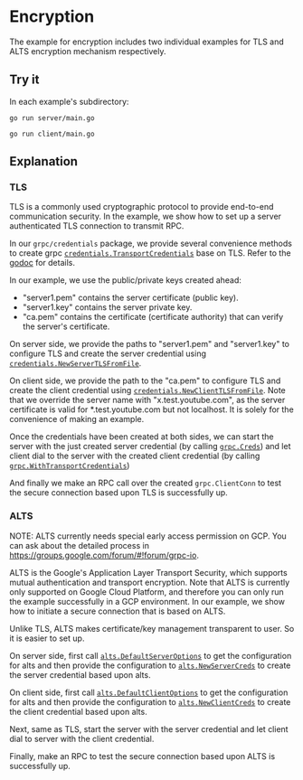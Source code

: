 # Encryption

The example for encryption includes two individual examples for TLS and ALTS
encryption mechanism respectively.

## Try it

In each example's subdirectory:

```
go run server/main.go
```

```
go run client/main.go
```

## Explanation

### TLS

TLS is a commonly used cryptographic protocol to provide end-to-end
communication security. In the example, we show how to set up a server
authenticated TLS connection to transmit RPC.

In our `grpc/credentials` package, we provide several convenience methods to
create grpc
[`credentials.TransportCredentials`](https://godoc.org/github.com/Palen/grpc-go/credentials#TransportCredentials)
base on TLS. Refer to the
[godoc](https://godoc.org/github.com/Palen/grpc-go/credentials) for details.

In our example, we use the public/private keys created ahead: 
* "server1.pem" contains the server certificate (public key). 
* "server1.key" contains the server private key. 
* "ca.pem" contains the certificate (certificate authority)
that can verify the server's certificate.

On server side, we provide the paths to "server1.pem" and "server1.key" to
configure TLS and create the server credential using
[`credentials.NewServerTLSFromFile`](https://godoc.org/github.com/Palen/grpc-go/credentials#NewServerTLSFromFile).

On client side, we provide the path to the "ca.pem" to configure TLS and create
the client credential using
[`credentials.NewClientTLSFromFile`](https://godoc.org/github.com/Palen/grpc-go/credentials#NewClientTLSFromFile).
Note that we override the server name with "x.test.youtube.com", as the server
certificate is valid for *.test.youtube.com but not localhost. It is solely for
the convenience of making an example.

Once the credentials have been created at both sides, we can start the server
with the just created server credential (by calling
[`grpc.Creds`](https://godoc.org/github.com/Palen/grpc-go#Creds)) and let client dial
to the server with the created client credential (by calling
[`grpc.WithTransportCredentials`](https://godoc.org/github.com/Palen/grpc-go#WithTransportCredentials))

And finally we make an RPC call over the created `grpc.ClientConn` to test the secure
connection based upon TLS is successfully up.

### ALTS
NOTE: ALTS currently needs special early access permission on GCP. You can ask 
about the detailed process in https://groups.google.com/forum/#!forum/grpc-io.

ALTS is the Google's Application Layer Transport Security, which supports mutual
authentication and transport encryption. Note that ALTS is currently only
supported on Google Cloud Platform, and therefore you can only run the example
successfully in a GCP environment. In our example, we show how to initiate a
secure connection that is based on ALTS.

Unlike TLS, ALTS makes certificate/key management transparent to user. So it is
easier to set up.

On server side, first call
[`alts.DefaultServerOptions`](https://godoc.org/github.com/Palen/grpc-go/credentials/alts#DefaultServerOptions)
to get the configuration for alts and then provide the configuration to
[`alts.NewServerCreds`](https://godoc.org/github.com/Palen/grpc-go/credentials/alts#NewServerCreds)
to create the server credential based upon alts.

On client side, first call
[`alts.DefaultClientOptions`](https://godoc.org/github.com/Palen/grpc-go/credentials/alts#DefaultClientOptions)
to get the configuration for alts and then provide the configuration to
[`alts.NewClientCreds`](https://godoc.org/github.com/Palen/grpc-go/credentials/alts#NewClientCreds)
to create the client credential based upon alts.

Next, same as TLS, start the server with the server credential and let client
dial to server with the client credential.

Finally, make an RPC to test the secure connection based upon ALTS is
successfully up.
